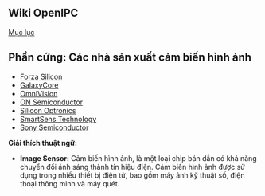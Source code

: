 ## Wiki OpenIPC
[Mục lục](../README.md)

Phần cứng: Các nhà sản xuất cảm biến hình ảnh
-------------------------------------
- [Forza Silicon](https://www.forzasilicon.com/)
- [GalaxyCore](https://en.gcoreinc.com/)
- [OmniVision](https://www.ovt.com/)
- [ON Semiconductor](https://www.onsemi.com/)
- [Silicon Optronics](https://www.soinc.com.tw/)
- [SmartSens Technology](https://www.smartsenstech.com/)
- [Sony Semiconductor](https://www.sony-semicon.co.jp/)


**Giải thích thuật ngữ:**

* **Image Sensor:** Cảm biến hình ảnh, là một loại chip bán dẫn có khả năng chuyển đổi ánh sáng thành tín hiệu điện. Cảm biến hình ảnh được sử dụng trong nhiều thiết bị điện tử, bao gồm máy ảnh kỹ thuật số, điện thoại thông minh và máy quét.


